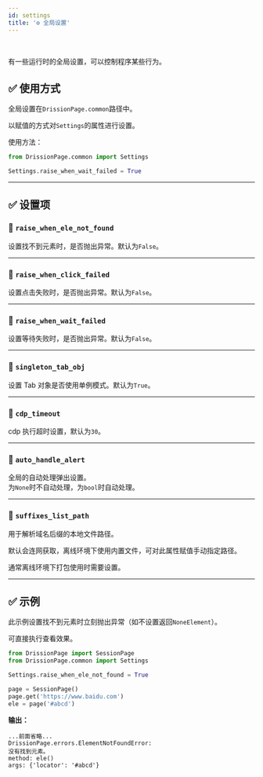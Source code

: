 ```yaml
---
id: settings
title: '⚙️ 全局设置'
---
```


<div class="wwads-cn wwads-horizontal" data-id="317"></div><br/>

有一些运行时的全局设置，可以控制程序某些行为。

## ✅️️ 使用方式

全局设置在`DrissionPage.common`路径中。

以赋值的方式对`Settings`的属性进行设置。

使用方法：

```python
from DrissionPage.common import Settings

Settings.raise_when_wait_failed = True
```

---

## ✅️️ 设置项

### 📌 `raise_when_ele_not_found`

设置找不到元素时，是否抛出异常。默认为`False`。

---

### 📌 `raise_when_click_failed`

设置点击失败时，是否抛出异常。默认为`False`。

---

### 📌 `raise_when_wait_failed`

设置等待失败时，是否抛出异常。默认为`False`。

---

### 📌 `singleton_tab_obj`

设置 Tab 对象是否使用单例模式。默认为`True`。

---

### 📌 `cdp_timeout`

cdp 执行超时设置，默认为`30`。

---

### 📌 `auto_handle_alert`

全局的自动处理弹出设置。  
为`None`时不自动处理，为`bool`时自动处理。

---

### 📌 `suffixes_list_path`

用于解析域名后缀的本地文件路径。  

默认会连网获取，离线环境下使用内置文件，可对此属性赋值手动指定路径。  

通常离线环境下打包使用时需要设置。

---

## ✅️️ 示例

此示例设置找不到元素时立刻抛出异常（如不设置返回`NoneElement`）。

可直接执行查看效果。

```python
from DrissionPage import SessionPage
from DrissionPage.common import Settings

Settings.raise_when_ele_not_found = True

page = SessionPage()
page.get('https://www.baidu.com')
ele = page('#abcd')
```

**输出：**

```shell
...前面省略...
DrissionPage.errors.ElementNotFoundError: 
没有找到元素。
method: ele()
args: {'locator': '#abcd'}
```
